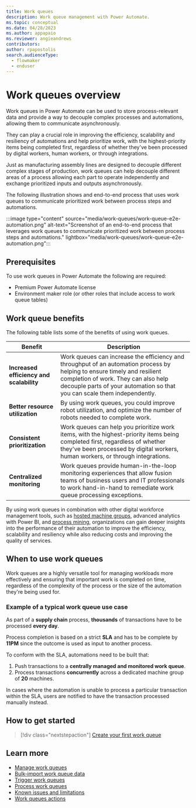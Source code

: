 ```yaml
---
title: Work queues
description: Work queue management with Power Automate.
ms.topic: conceptual
ms.date: 04/28/2023
ms.author: appapaio
ms.reviewer: angieandrews
contributors:
author: rpapostolis
search.audienceType: 
  - flowmaker
  - enduser
---
```

# Work queues overview

Work queues in Power Automate can be used to store process-relevant data and provide a way to decouple complex processes and automations, allowing them to communicate asynchronously.

They can play a crucial role in improving the efficiency, scalability and resiliency of automations and help prioritize work, with the highest-priority items being completed first, regardless of whether they've been processed by digital workers, human workers, or through integrations.

Just as manufacturing assembly lines are designed to decouple different complex stages of production, work queues can help decouple different areas of a process allowing each part to operate independently and exchange prioritized inputs and outputs asynchronously.

The following illustration shows and end-to-end process that uses work queues to communicate prioritized work between process steps and automations.

:::image type="content" source="media/work-queues/work-queue-e2e-automation.png" alt-text="Screenshot of an end-to-end process that leverages work queues to communicate prioritized work between process steps and automations." lightbox="media/work-queues/work-queue-e2e-automation.png":::

## Prerequisites

To use work queues in Power Automate the following are required:

- Premium Power Automate license
- Environment maker role (or other roles that include access to work queue tables)

## Work queue benefits

The following table lists some of the benefits of using work queues.

| **Benefit** | **Description** |
|-------------------------|-------------------------|
| **Increased efficiency and scalability** | Work queues can increase the efficiency and throughput of an automation process by helping to ensure timely and resilient completion of work. They can also help decouple parts of your automation so that you can scale them independently. |
| **Better resource utilization** | By using work queues, you could improve robot utilization, and optimize the number of robots needed to complete work. |
| **Consistent prioritization** | Work queues can help you prioritize work items, with the highest-priority items being completed first, regardless of whether they've been processed by digital workers, human workers, or through integrations. |
| **Centralized monitoring** | Work queues provide human-in-the-loop monitoring experiences that allow fusion teams of business users and IT professionals to work hand-in-hand to remediate work queue processing exceptions. |

By using work queues in combination with other digital workforce management tools, such as [hosted machine groups](hosted-machine-groups.md), advanced analytics with Power BI, and [process mining](../../articles/process-advisor-overview.md), organizations can gain deeper insights into the performance of their automation to improve the efficiency, scalability and resiliency while also reducing costs and improving the quality of services.

## When to use work queues

Work queues are a highly versatile tool for managing workloads more effectively and ensuring that important work is completed on time, regardless of the complexity of the process or the size of the automation they're being used for.

### Example of a typical work queue use case

As part of a **supply chain** process, **thousands** of transactions have to be processed **every day**.

Process completion is based on a strict **SLA** and has to be complete by **11PM** since the outcome is used as input to another process.

To conform with the SLA, automations need to be built that:

1. Push transactions to a **centrally managed and monitored work queue**.
2. Process transactions **concurrently** across a dedicated machine group of **20** machines.

In cases where the automation is unable to process a particular transaction within the SLA, users are notified to have the transaction processed manually instead.

## How to get started

> [!div class="nextstepaction"]
> [Create your first work queue](work-queues-manage.md#create-a-work-queue)

## Learn more

- [Manage work queues](work-queues-manage.md)
- [Bulk-import work queue data](work-queues-bulk-import.md)
- [Trigger work queues](work-queues-trigger.md)
- [Process work queues](work-queues-process.md)
- [Known issues and limitations](work-queues-known-limitations.md)
- [Work queues actions](actions-reference/workqueues.md)